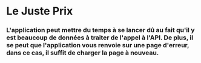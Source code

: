 ﻿# Le Juste Prix
### L'application peut mettre du temps à se lancer dû au fait qu'il y est beaucoup de données à traiter de l'appel à l'API. De plus, il se peut que l'application vous renvoie sur une page d'erreur, dans ce cas, il suffit de charger la page à nouveau.
